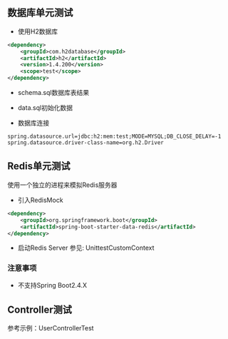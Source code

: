 ## 数据库单元测试

- 使用H2数据库
```xml
<dependency>
    <groupId>com.h2database</groupId>
    <artifactId>h2</artifactId>
    <version>1.4.200</version>
    <scope>test</scope>
</dependency>
```

- schema.sql数据库表结果
- data.sql初始化数据

- 数据库连接
```properties
spring.datasource.url=jdbc:h2:mem:test;MODE=MYSQL;DB_CLOSE_DELAY=-1
spring.datasource.driver-class-name=org.h2.Driver
```

## Redis单元测试
使用一个独立的进程来模拟Redis服务器

- 引入RedisMock
```xml
<dependency>
    <groupId>org.springframework.boot</groupId>
    <artifactId>spring-boot-starter-data-redis</artifactId>
</dependency>
```

- 启动Redis Server
参见: UnittestCustomContext

### 注意事项
- 不支持Spring Boot2.4.X

## Controller测试

参考示例：UserControllerTest
